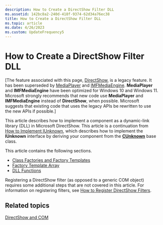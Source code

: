 ```yaml
---
description: How to Create a DirectShow Filter DLL
ms.assetid: 142bc8a2-240d-418f-9374-62d34a76ec38
title: How to Create a DirectShow Filter DLL
ms.topic: article
ms.date: 4/26/2023
ms.custom: UpdateFrequency5
---
```


# How to Create a DirectShow Filter DLL

\[The feature associated with this page, [DirectShow](/windows/win32/directshow/directshow), is a legacy feature. It has been superseded by [MediaPlayer](/uwp/api/Windows.Media.Playback.MediaPlayer) and [IMFMediaEngine](/windows/win32/api/mfmediaengine/nn-mfmediaengine-imfmediaengine). **MediaPlayer** and **IMFMediaEngine** have been optimized for Windows 10 and Windows 11. Microsoft strongly recommends that new code use **MediaPlayer** and **IMFMediaEngine** instead of **DirectShow**, when possible. Microsoft suggests that existing code that uses the legacy APIs be rewritten to use the new APIs if possible.\]

This article describes how to implement a component as a dynamic-link library (DLL) in Microsoft DirectShow. This article is a continuation from [How to Implement IUnknown](how-to-implement-iunknown.md), which describes how to implement the **IUnknown** interface by deriving your component from the [**CUnknown**](cunknown.md) base class.

This article contains the following sections.

-   [Class Factories and Factory Templates](class-factories-and-factory-templates.md)
-   [Factory Template Array](factory-template-array.md)
-   [DLL Functions](dll-functions.md)

Registering a DirectShow filter (as opposed to a generic COM object) requires some additional steps that are not covered in this article. For information on registering filters, see [How to Register DirectShow Filters](how-to-register-directshow-filters.md).

## Related topics

<dl> <dt>

[DirectShow and COM](directshow-and-com.md)
</dt> </dl>

 

 




